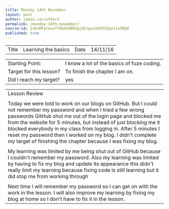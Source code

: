 ```yaml
---
title: Monday 14th November
layout: post
author: jamie.carruthers
permalink: /monday-14th-november/
source-id: 1xKsMFyCeuuf76bGCN95Ggj9CnpsikQYDZZpolis5Mp8
published: true
---
```

<table>
  <tr>
    <td>Title</td>
    <td>Learning the basics</td>
    <td>Date</td>
    <td>14/11/16</td>
  </tr>
</table>


<table>
  <tr>
    <td>Starting Point:</td>
    <td>I know a lot of the basics of fuze coding.</td>
  </tr>
  <tr>
    <td>Target for this lesson?</td>
    <td>To finish the chapter I am on.</td>
  </tr>
  <tr>
    <td>Did I reach my target? 
</td>
    <td> yes</td>
  </tr>
</table>


<table>
  <tr>
    <td>Lesson Review</td>
  </tr>
  <tr>
    <td></td>
  </tr>
  <tr>
    <td>Today we were told to work on our blogs on GitHub. But I could not remember my password and when I tried a few wrong passwords GitHub shut me out of the login page and blocked me from the website for 5 minutes, but instead of just blocking me it blocked everybody in my class from logging in. After 5 minutes I reset my password then I worked on my blog. I didn't complete my target of finishing the chapter because I was fixing my blog. </td>
  </tr>
  <tr>
    <td></td>
  </tr>
  <tr>
    <td>My learning was limited by me being shut out of GitHub because I couldn't remember my password. Also my learning was limited by having to fix my blog and update its appearance this didn't really limit my learning because fixing code is still learning but it did stop me from working through </td>
  </tr>
  <tr>
    <td></td>
  </tr>
  <tr>
    <td>Next time I will remember my password so I can get on with the work in the lesson. I will also improve my learning by fixing my blog at home so I don't have to fix it in the lesson.</td>
  </tr>
</table>


